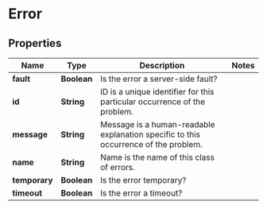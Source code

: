 

# Error

## Properties

Name | Type | Description | Notes
------------ | ------------- | ------------- | -------------
**fault** | **Boolean** | Is the error a server-side fault? | 
**id** | **String** | ID is a unique identifier for this particular occurrence of the problem. | 
**message** | **String** | Message is a human-readable explanation specific to this occurrence of the problem. | 
**name** | **String** | Name is the name of this class of errors. | 
**temporary** | **Boolean** | Is the error temporary? | 
**timeout** | **Boolean** | Is the error a timeout? | 




